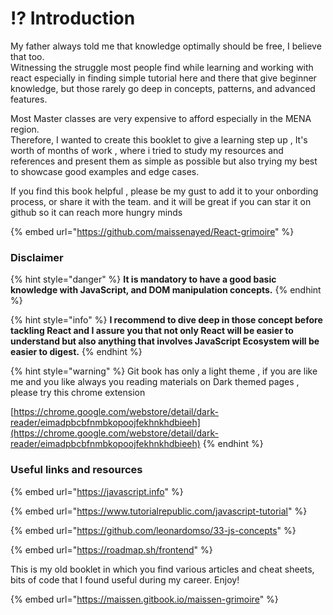 # ⁉ Introduction

My father always told me that knowledge optimally should be free, I believe that too.\
Witnessing the struggle most people find while learning and working with react especially in finding simple tutorial here and there that give beginner knowledge, but those rarely go deep in concepts, patterns, and advanced features.

Most Master classes are very expensive to afford especially in the MENA region. \
Therefore, I wanted to create this booklet to give a learning step up , It's worth of months of work , where i tried to study my resources and references and present them as simple as possible but also trying my best to showcase good examples and edge cases. &#x20;

If you find this book helpful , please be my gust to add it to your onbording process, or share it with the team. and it will be great if you can star it on github so it can reach more hungry minds

{% embed url="https://github.com/maissenayed/React-grimoire" %}

### Disclaimer&#x20;

{% hint style="danger" %}
**It is mandatory to have a good basic knowledge with JavaScript, and DOM manipulation concepts.**
{% endhint %}

{% hint style="info" %}
**I recommend to dive deep in those concept before tackling React and I assure you that not only React will be easier to understand but also anything that involves JavaScript Ecosystem will be easier to digest.**&#x20;
{% endhint %}

{% hint style="warning" %}
Git book has only a  light theme , if you are like me and you like always you reading materials on Dark themed pages , please try this chrome extension

[https://chrome.google.com/webstore/detail/dark-reader/eimadpbcbfnmbkopoojfekhnkhdbieeh](https://chrome.google.com/webstore/detail/dark-reader/eimadpbcbfnmbkopoojfekhnkhdbieeh)
{% endhint %}

### &#x20;  Useful links and resources&#x20;

{% embed url="https://javascript.info" %}

{% embed url="https://www.tutorialrepublic.com/javascript-tutorial" %}

{% embed url="https://github.com/leonardomso/33-js-concepts" %}

{% embed url="https://roadmap.sh/frontend" %}

This is my old booklet in which you find various articles and cheat sheets, bits of code that I found useful during my career. Enjoy!&#x20;

{% embed url="https://maissen.gitbook.io/maissen-grimoire" %}
